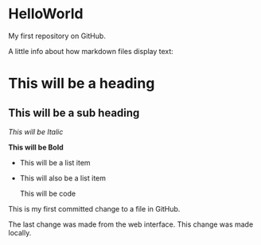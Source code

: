 # HelloWorld
My first repository on GitHub.

A little info about how markdown files display text:

This will be a heading
======================

This will be a sub heading
--------------------------

*This will be Italic*

**This will be Bold**

- This will be a list item
- This will also be a list item

    This will be code
    
This is my first committed change to a file in GitHub.

The last change was made from the web interface.  This change was made locally.
